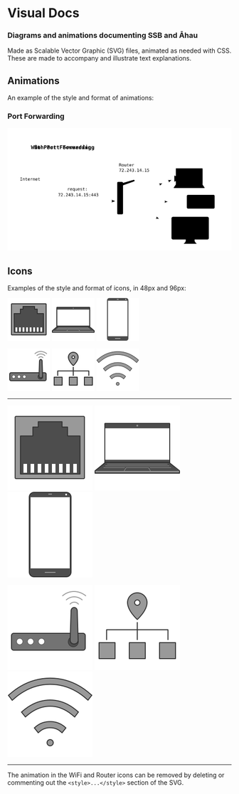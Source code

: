 # Visual Docs
### Diagrams and animations documenting SSB and Āhau

Made as Scalable Vector Graphic (SVG) files, animated as needed with CSS.
These are made to accompany and illustrate text explanations.

## Animations
An example of the style and format of animations:

### Port Forwarding
![](svg/port-forwarding.svg)


## Icons

Examples of the style and format of icons, in 48px and 96px:

![Ethernet icon (48px)](svg/icons/ethernet_48.svg) ![Laptop icon (48px)](svg/icons/laptop_48.svg) ![Mobile icon (48px)](svg/icons/mobile_48.svg)

![Router icon (48px)](svg/icons/router_48.svg) ![Static IP Address icon(48px)](svg/icons/static-ip_48.svg)
![WiFi icon(48px)](svg/icons/wifi_48.svg)  

----
![Ethernet icon (96px)](svg/icons/ethernet_96.svg) ![Laptop icon (96px)](svg/icons/laptop_96.svg) ![Mobile icon (96px)](svg/icons/mobile_96.svg)

![Router icon (96px)](svg/icons/router_96.svg) ![Static IP Address icon(96px)](svg/icons/static-ip_96.svg) ![WiFi icon(96px)](svg/icons/wifi_96.svg)

----

The animation in the WiFi and Router icons can be removed by deleting or commenting out the `<style>...</style>` section of the SVG.
